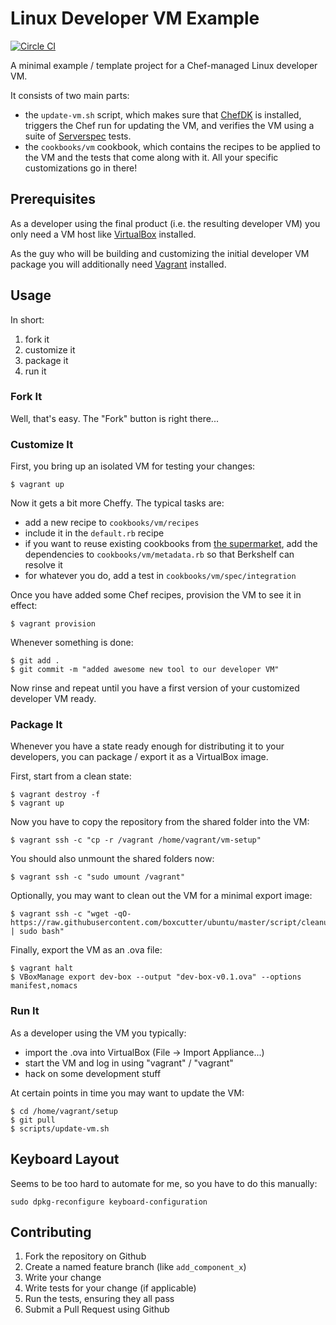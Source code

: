 
# Linux Developer VM Example

[![Circle CI](https://circleci.com/gh/tknerr/linux-developer-vm/tree/master.svg?style=shield)](https://circleci.com/gh/tknerr/linux-developer-vm/tree/master)

A minimal example / template project for a Chef-managed Linux developer VM.

It consists of two main parts:

 * the `update-vm.sh` script, which makes sure that [ChefDK](https://downloads.chef.io/chef-dk/)
   is installed, triggers the Chef run for updating the VM, and verifies the VM using a suite of
   [Serverspec](http://serverspec.org/) tests.
 * the `cookbooks/vm` cookbook, which contains the recipes to be applied to the VM and the
   tests that come along with it. All your specific customizations go in there!

## Prerequisites

As a developer using the final product (i.e. the resulting developer VM) you
only need a VM host like [VirtualBox](http://virtualbox.org/wiki/Downloads)
installed.

As the guy who will be building and customizing the initial developer VM package
you will additionally need [Vagrant](http://www.vagrantup.com/) installed.

## Usage

In short:

 1. fork it
 2. customize it
 3. package it
 4. run it

### Fork It

Well, that's easy. The "Fork" button is right there...

### Customize It

First, you bring up an isolated VM for testing your changes:
```
$ vagrant up
```

Now it gets a bit more Cheffy. The typical tasks are:

 * add a new recipe to `cookbooks/vm/recipes`
 * include it in the `default.rb` recipe
 * if you want to reuse existing cookbooks from [the supermarket](https://supermarket.chef.io/),
   add the dependencies to `cookbooks/vm/metadata.rb` so that Berkshelf can resolve it
 * for whatever you do, add a test in `cookbooks/vm/spec/integration`

Once you have added some Chef recipes, provision the VM to see it in effect:
```
$ vagrant provision
```

Whenever something is done:
```
$ git add .
$ git commit -m "added awesome new tool to our developer VM"
```

Now rinse and repeat until you have a first version of your customized developer VM ready.


### Package It

Whenever you have a state ready enough for distributing it to your developers,
you can package / export it as a VirtualBox image.

First, start from a clean state:
```
$ vagrant destroy -f
$ vagrant up
```

Now you have to copy the repository from the shared folder into the VM:
```
$ vagrant ssh -c "cp -r /vagrant /home/vagrant/vm-setup"
```

You should also unmount the shared folders now:
```
$ vagrant ssh -c "sudo umount /vagrant"
```

Optionally, you may want to clean out the VM for a minimal export image:
```
$ vagrant ssh -c "wget -qO- https://raw.githubusercontent.com/boxcutter/ubuntu/master/script/cleanup.sh | sudo bash"
```

Finally, export the VM as an .ova file:
```
$ vagrant halt
$ VBoxManage export dev-box --output "dev-box-v0.1.ova" --options manifest,nomacs
```


### Run It

As a developer using the VM you typically:

 * import the .ova into VirtualBox (File -> Import Appliance...)
 * start the VM and log in using "vagrant" / "vagrant"
 * hack on some development stuff

At certain points in time you may want to update the VM:
```
$ cd /home/vagrant/setup
$ git pull
$ scripts/update-vm.sh
```


## Keyboard Layout

Seems to be too hard to automate for me, so you have to do this manually:
```
sudo dpkg-reconfigure keyboard-configuration
```


## Contributing

1. Fork the repository on Github
2. Create a named feature branch (like `add_component_x`)
3. Write your change
4. Write tests for your change (if applicable)
5. Run the tests, ensuring they all pass
6. Submit a Pull Request using Github
